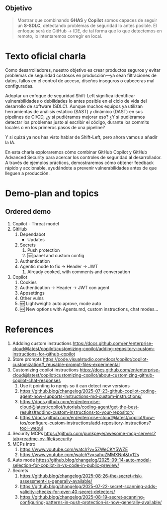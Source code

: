 
## Objetivo

> Mostrar que combinando **GHAS** y **Copilot** somos capaces de seguir un **S-SDLC**, detectando problemas de seguridad lo antes posible. El enfoque será de GitHub -> IDE, de tal forma que lo que detectemos en remoto, lo intentaremos corregir en local.


# Texto oficial charla

Como desarrolladores, nuestro objetivo es crear productos seguros y evitar problemas de seguridad costosos en producción—ya sean filtraciones de datos, fallos en el control de acceso, diseños inseguros o cabeceras mal configuradas.

Adoptar un enfoque de seguridad Shift-Left significa identificar vulnerabilidades o debilidades lo antes posible en el ciclo de vida del desarrollo de software (SDLC). Aunque muchos equipos ya utilizan herramientas de análisis estático (SAST) y dinámico (DAST) en sus pipelines de CI/CD, ¿y si pudiéramos mejorar eso? ¿Y si pudiéramos detectar los problemas justo al escribir el código, durante los commits locales o en los primeros pasos de una pipeline?

Y si quizá ya nos has visto hablar de Shift-Left, pero ahora vamos a añadir la IA.

En esta charla exploraremos cómo combinar GitHub Copilot y GitHub Advanced Security para acercar los controles de seguridad al desarrollador. A través de ejemplos prácticos, demostraremos cómo obtener feedback rápido y accionable, ayudándote a prevenir vulnerabilidades antes de que lleguen a producción.

# Demo-plan and topics

## Ordered demo
1. Copilot - Threat model
2. GitHub
	1. Dependabot
 		- Updates
	2. Secrets
		1. Push protection
		2. 🆕 panel and custom config
	3. Authentication
	4. Agentic mode to fix -> Header -> JWT
		1. Already cooked, with comments and conversation
3. Copilot
	1. Cookies
	2. Authentication -> Header -> JWT con agent
	3. Appsettings
	4. Other vulns
	5. 🆕 Lightweight: auto aprove, mode auto 
	6. 🆕 New options with Agents.md, custom instructions, chat modes...



# References
1. Addding custom instructions https://docs.github.com/en/enterprise-cloud@latest/copilot/customizing-copilot/adding-repository-custom-instructions-for-github-copilot
2. Store prompts https://code.visualstudio.com/docs/copilot/copilot-customization#_reusable-prompt-files-experimental
3. Customizing copilot instructions https://docs.github.com/en/enterprise-cloud@latest/copilot/customizing-copilot/about-customizing-github-copilot-chat-responses
	1. Use it pointing to npmjs so it can detect new versions
	2. https://github.blog/changelog/2025-07-23-github-copilot-coding-agent-now-supports-instructions-md-custom-instructions/
	3. https://docs.github.com/en/enterprise-cloud@latest/copilot/tutorials/coding-agent/get-the-best-results#adding-custom-instructions-to-your-repository
	4. https://docs.github.com/en/enterprise-cloud@latest/copilot/how-tos/configure-custom-instructions/add-repository-instructions?tool=webui
4. Security MCPs https://github.com/punkpeye/awesome-mcp-servers?tab=readme-ov-file#security
5. MCPs intro
	1. https://www.youtube.com/watch?v=5ZWeCKY5WZE 
	2. https://www.youtube.com/watch?v=sahuZMMXNpI&t=12s
6. Auto mode https://github.blog/changelog/2025-09-14-auto-model-selection-for-copilot-in-vs-code-in-public-preview/ 
7. Secrets
	1. https://github.blog/changelog/2025-08-26-the-secret-risk-assessment-is-generally-available/
	2. https://github.blog/changelog/2025-07-22-secret-scanning-adds-validity-checks-for-over-40-secret-detectors/
	3. https://github.blog/changelog/2025-08-19-secret-scanning-configuring-patterns-in-push-protection-is-now-generally-available/